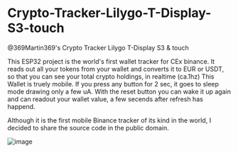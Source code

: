# Crypto-Tracker-Lilygo-T-Display-S3-touch
@369Martin369's Crypto Tracker Lilygo T-Display S3 &amp; touch

This ESP32 project is the world's first wallet tracker for CEx binance. It reads out all your tokens from your wallet and converts it to EUR or USDT, so that you can see your total crypto holdings, in realtime (ca.1hz)
This Wallet is truely mobile. If you press any button for 2 sec, it goes to sleep mode drawing only a few uA. With the reset button you can wake it up again and can readout your wallet value, a few secends after refresh has happend.

Although it is the first mobile Binance tracker of its kind in the world, I decided to share the source code in the public domain.

![image](https://github.com/369Martin369/Crypto-Tracker-Lilygo-T-Display-S3-touch/assets/26202033/bc01853b-2774-4f14-977c-d4de1af43ca3)
